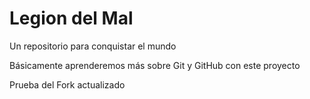 
# Legion del Mal
Un repositorio para conquistar el mundo

Básicamente aprenderemos más sobre Git y GitHub con este proyecto

Prueba del Fork actualizado
